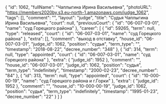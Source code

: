 {
    "id": 1062,
    "fullName": "Чаплыгина Ирина Васильевна",
    "photoURL": "https://members2020by.s3.eu-north-1.amazonaws.com/judge_1062",
    "tags": [],
    "comment": "",
    "layout": "judge",
    "title": "Судья Чаплыгина Ирина Васильевна",
    "court": null,
    "previousCourt": {
        "id": "06-007-03-01",
        "name": "суд Горецкого района"
    },
    "career": [
        {
            "id": 59265,
            "term": null,
            "type": "released",
            "court": {
                "id": "06-007-03-01",
                "name": "суд Горецкого района"
            },
            "extra": [],
            "comment": "выход в отставку",
            "house_id": "06-007-03-01",
            "judge_id": 1062,
            "position": "судья",
            "term_type": "",
            "timestamp": "2018-08-22",
            "decree_number": "348"
        },
        {
            "id": 314,
            "term": null,
            "type": "appointed",
            "court": {
                "id": "06-007-03-01",
                "name": "суд Горецкого района"
            },
            "extra": {
                "judge_id": 1952
            },
            "comment": "",
            "house_id": "06-007-03-01",
            "judge_id": 1062,
            "position": "судья",
            "term_type": "indefinitely",
            "timestamp": "2000-02-23",
            "decree_number": "84"
        },
        {
            "id": 313,
            "term": null,
            "type": "appointed",
            "court": {
                "id": "10-000-00-19",
                "name": "суд Горецкого района и г.Горки"
            },
            "extra": {
                "judge_id": 1952
            },
            "comment": "",
            "house_id": "10-000-00-19",
            "judge_id": 1062,
            "position": "судья",
            "term_type": "indefinitely",
            "timestamp": "1995-01-23",
            "decree_number": "22"
        }
    ]
}